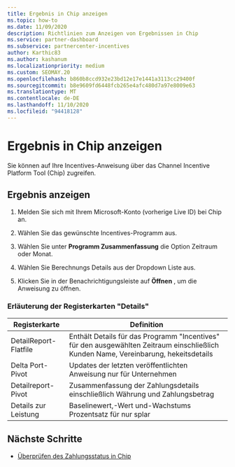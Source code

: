 ```yaml
---
title: Ergebnis in Chip anzeigen
ms.topic: how-to
ms.date: 11/09/2020
description: Richtlinien zum Anzeigen von Ergebnissen in Chip
ms.service: partner-dashboard
ms.subservice: partnercenter-incentives
author: Karthic83
ms.author: kashanum
ms.localizationpriority: medium
ms.custom: SEOMAY.20
ms.openlocfilehash: b860b8ccd932e23bd12e17e1441a3113cc29400f
ms.sourcegitcommit: b8e9609fd6448fcb265e4afc480d7a97e8009e63
ms.translationtype: MT
ms.contentlocale: de-DE
ms.lasthandoff: 11/10/2020
ms.locfileid: "94418128"
---
```

# <a name="view-earnings-in-chip"></a>Ergebnis in Chip anzeigen

Sie können auf Ihre Incentives-Anweisung über das Channel Incentive Platform Tool (Chip) zugreifen.

## <a name="view-earnings"></a>Ergebnis anzeigen

1. Melden Sie sich mit Ihrem Microsoft-Konto (vorherige Live ID) bei Chip an.

2. Wählen Sie das gewünschte Incentives-Programm aus.

3. Wählen Sie unter **Programm Zusammenfassung** die Option Zeitraum oder Monat. 
1. Wählen Sie Berechnungs Details aus der Dropdown Liste aus.
1.  Klicken Sie in der Benachrichtigungsleiste auf **Öffnen** , um die Anweisung zu öffnen.

### <a name="explanation-of-details-tabs"></a>Erläuterung der Registerkarten "Details"

|**Registerkarte**|**Definition**|
|-------------|--------------------------|
|DetailReport-Flatfile|Enthält Details für das Programm "Incentives" für den ausgewählten Zeitraum einschließlich Kunden Name, Vereinbarung, hekeitsdetails|
|Delta Port-Pivot|Updates der letzten veröffentlichten Anweisung nur für Unternehmen|
|Detailreport-Pivot|Zusammenfassung der Zahlungsdetails einschließlich Währung und Zahlungsbetrag|
|Details zur Leistung|Baselinewert,-Wert und-Wachstums Prozentsatz für nur splar|

## <a name="next-steps"></a>Nächste Schritte

- [Überprüfen des Zahlungsstatus in Chip](chip-payment-status.md)